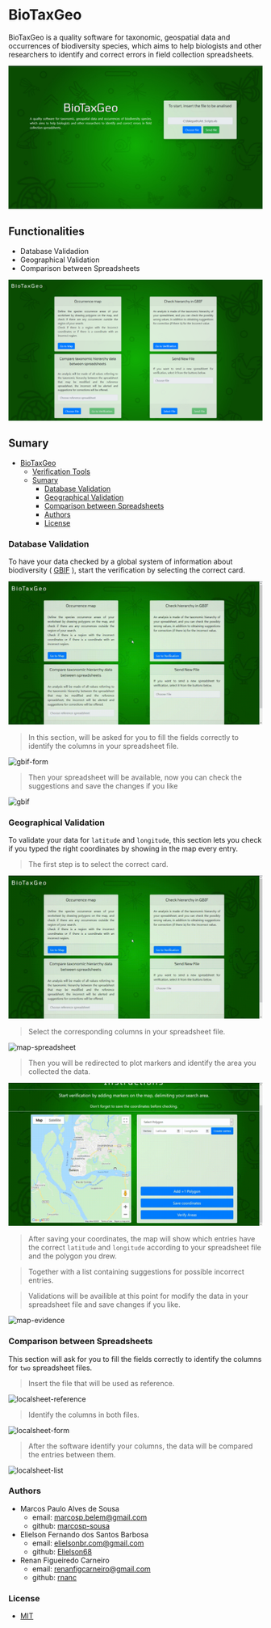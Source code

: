 # BioTaxGeo

BioTaxGeo is a quality software for taxonomic, geospatial data and occurrences of biodiversity species, which aims to help biologists and other researchers to identify and correct errors in field collection spreadsheets.

![index](files/images/index.jpeg)

## Functionalities

- Database Validadion
- Geographical Validation
- Comparison between Spreadsheets

![routes](files/images/ScreenshotIndex.png)

## Sumary
- [BioTaxGeo](#biotaxgeo)
  - [Verification Tools](#verification-tools)
  - [Sumary](#sumary)
    - [Database Validation](#database-validation)
    - [Geographical Validation](#geographical-validation)
    - [Comparison between Spreadsheets](#comparison-between-spreadsheets)
    - [Authors](#authors)
    - [License](#license)

### Database Validation

To have your data checked by a global system of information about biodiversity ( <a href="https://www.gbif.org/" target="_blank">GBIF</a> ), start the verification by selecting the correct card.

![select-route](files/images/pt1.gif)

> In this section, will be asked for you to fill the fields correctly to identify the columns in your spreadsheet file.

![gbif-form](files/images/pt2.gif)

> Then your spreadsheet will be available, now you can check the suggestions and save the changes if you like

![gbif](files/images/pt3&#32;2.gif)

### Geographical Validation

To validate your data for `latitude` and `longitude`, this section lets you check if you typed the right coordinates by showing in the map every entry.

> The first step is to select the correct card.

![map-route](files/images/map-pt1.gif)

> Select the corresponding columns in your spreadsheet file.

![map-spreadsheet](files/images/map-pt2.gif)

> Then you will be redirected to plot markers and identify the area you collected the data.

![map-markers](files/images/map-pt3.gif)

> After saving your coordinates, the map will show which entries have the correct `latitude` and `longitude` according to your spreadsheet file and the polygon you drew.

> Together with a list containing suggestions for possible incorrect entries.

> Validations will be availible at this point for modify the data in your spreadsheet file and save changes if you like.


![map-evidence](files/images/map-pt4.gif)

### Comparison between Spreadsheets

This section will ask for you to fill the fields correctly to identify the columns for `two` spreadsheet files.

> Insert the file that will be used as reference.

![localsheet-reference](files/images/localsheet-pt1.gif)

> Identify the columns in both files.

![localsheet-form](files/images/localsheet-pt2.gif)

> After the software identify your columns, the data will be compared the entries between them.

![localsheet-list](files/images/localsheet-pt3.gif)


### Authors

- Marcos Paulo Alves de Sousa
  - email: marcosp.belem@gmail.com
  - github: <a href="https://github.com/marcosp-sousa" target="_blank">marcosp-sousa</a>
- Elielson Fernando dos Santos Barbosa
  - email: elielsonbr.com@gmail.com
  - github: <a href="https://github.com/Elielson68" target="_blank">Elielson68</a>
- Renan Figueiredo Carneiro
  - email: renanfigcarneiro@gmail.com
  - github: <a href="https://github.com/rnanc" target="_blank">rnanc</a>

### License

- [MIT](https://github.com/marcosp-sousa/BioTaxGeo/blob/master/LICENSE)
